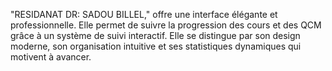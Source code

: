 "RESIDANAT DR: SADOU BILLEL," offre une interface élégante et professionnelle. Elle permet de suivre la progression des cours et des QCM grâce à un système de suivi interactif. Elle se distingue par son design moderne, son organisation intuitive et ses statistiques dynamiques qui motivent à avancer.
